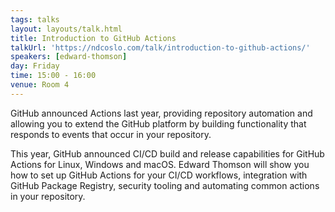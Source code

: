 ```yaml
---
tags: talks
layout: layouts/talk.html
title: Introduction to GitHub Actions
talkUrl: 'https://ndcoslo.com/talk/introduction-to-github-actions/'
speakers: [edward-thomson]
day: Friday
time: 15:00 - 16:00
venue: Room 4
---
```

GitHub announced Actions last year, providing repository automation and allowing you to extend the GitHub platform by building functionality that responds to events that occur in your repository.

This year, GitHub announced CI/CD build and release capabilities for GitHub Actions for Linux, Windows and macOS. Edward Thomson will show you how to set up GitHub Actions for your CI/CD workflows, integration with GitHub Package Registry, security tooling and automating common actions in your repository.